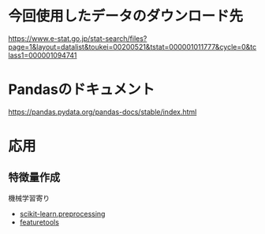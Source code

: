 # 今回使用したデータのダウンロード先
https://www.e-stat.go.jp/stat-search/files?page=1&layout=datalist&toukei=00200521&tstat=000001011777&cycle=0&tclass1=000001094741

# Pandasのドキュメント

https://pandas.pydata.org/pandas-docs/stable/index.html

# 応用

## 特徴量作成
機械学習寄り

* [scikit-learn.preprocessing](https://scikit-learn.org/stable/modules/classes.html#module-sklearn.preprocessing)
* [featuretools](https://docs.featuretools.com/#)
